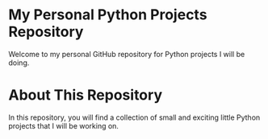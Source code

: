 
# My Personal Python Projects Repository
Welcome to my personal GitHub repository for Python projects I will be doing.

# About This Repository
In this repository, you will find a collection of small and exciting little Python projects that I will be working on.
